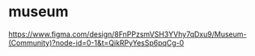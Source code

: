 # museum
https://www.figma.com/design/8FnPPzsmVSH3YVhy7qDxu9/Museum-(Community)?node-id=0-1&t=QikRPyYesSp6pqCg-0

